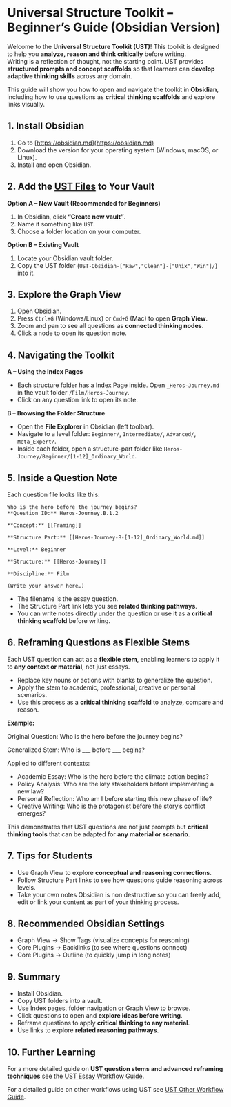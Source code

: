 # Universal Structure Toolkit – Beginner’s Guide (Obsidian Version)

Welcome to the **Universal Structure Toolkit (UST)**! This toolkit is designed to help you **analyze, reason and think critically** before writing.  
Writing is a reflection of thought, not the starting point. UST provides **structured prompts and concept scaffolds** so that learners can **develop adaptive thinking skills** across any domain.  

This guide will show you how to open and navigate the toolkit in **Obsidian**, including how to use questions as **critical thinking scaffolds** and explore links visually.  


## 1. Install Obsidian

1. Go to [https://obsidian.md](https://obsidian.md)  
2. Download the version for your operating system (Windows, macOS, or Linux).  
3. Install and open Obsidian.


## 2. Add the [UST Files](/build/zip) to Your Vault

**Option A – New Vault (Recommended for Beginners)**  
1. In Obsidian, click **“Create new vault”**.  
2. Name it something like `UST`.  
3. Choose a folder location on your computer.  

**Option B – Existing Vault**  
1. Locate your Obsidian vault folder.  
2. Copy the UST folder (`UST-Obsidian-["Raw","Clean"]-["Unix","Win"]/`) into it.  


## 3. Explore the Graph View  

1. Open Obsidian.  
2. Press `Ctrl+G` (Windows/Linux) or `Cmd+G` (Mac) to open **Graph View**.  
3. Zoom and pan to see all questions as **connected thinking nodes**.  
4. Click a node to open its question note.


## 4. Navigating the Toolkit  

**A – Using the Index Pages**  
- Each structure folder has a Index Page inside. Open `_Heros-Journey.md` in the vault folder `/Film/Heros-Journey`.  
- Click on any question link to open its note.  

**B – Browsing the Folder Structure**  
- Open the **File Explorer** in Obsidian (left toolbar).  
- Navigate to a level folder: `Beginner/`, `Intermediate/`, `Advanced/`, `Meta_Expert/`.  
- Inside each folder, open a structure-part folder like `Heros-Journey/Beginner/[1-12]_Ordinary_World`.  


## 5. Inside a Question Note  

Each question file looks like this:  

```
Who is the hero before the journey begins?
**Question ID:** Heros-Journey.B.1.2

**Concept:** [[Framing]]

**Structure Part:** [[Heros-Journey-B-[1-12]_Ordinary_World.md]]

**Level:** Beginner

**Structure:** [[Heros-Journey]]

**Discipline:** Film

(Write your answer here…)
```

- The filename is the essay question.  
- The Structure Part link lets you see **related thinking pathways**.  
- You can write notes directly under the question or use it as a **critical thinking scaffold** before writing. 


## 6. Reframing Questions as Flexible Stems

Each UST question can act as a **flexible stem**, enabling learners to apply it to **any context or material**, not just essays.  

- Replace key nouns or actions with blanks to generalize the question.  
- Apply the stem to academic, professional, creative or personal scenarios.  
- Use this process as a **critical thinking scaffold** to analyze, compare and reason.  

**Example:**

Original Question: Who is the hero before the journey begins?

Generalized Stem: Who is ___ before ___ begins?

Applied to different contexts:  
- Academic Essay: Who is the hero before the climate action begins?  
- Policy Analysis: Who are the key stakeholders before implementing a new law?  
- Personal Reflection: Who am I before starting this new phase of life?  
- Creative Writing: Who is the protagonist before the story’s conflict emerges?

This demonstrates that UST questions are not just prompts but **critical thinking tools** that can be adapted for **any material or scenario**. 


## 7. Tips for Students

- Use Graph View to explore **conceptual and reasoning connections**.  
- Follow Structure Part links to see how questions guide reasoning across levels.  
- Take your own notes Obsidian is non destructive so you can freely add, edit or link your content as part of your thinking process.  


## 8. Recommended Obsidian Settings

- Graph View → Show Tags (visualize concepts for reasoning)
- Core Plugins → Backlinks (to see where questions connect)
- Core Plugins → Outline (to quickly jump in long notes)


## 9. Summary

- Install Obsidian.
- Copy UST folders into a vault.
- Use Index pages, folder navigation or Graph View to browse.
- Click questions to open and **explore ideas before writing**.
- Reframe questions to apply **critical thinking to any material**.  
- Use links to explore **related reasoning pathways**.


## 10. Further Learning

For a more detailed guide on **UST question stems and advanced reframing techniques** see the [UST Essay Workflow Guide](/guides/UST-Essay-Workflow.md).  

For a detailed guide on other workflows using UST see [UST Other Workflow Guide](/guides/UST-Other-Workflow.md). 